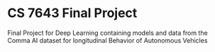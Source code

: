 # CS 7643 Final Project
 Final Project for Deep Learning containing models and data from the Comma AI dataset for longitudinal Behavior of Autonomous Vehicles
